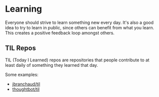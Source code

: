 # Learning

Everyone should strive to learn something new every day. It's also a good idea
to try to learn in public, since others can benefit from what you learn. This
creates a positive feedback loop amongst others.

## TIL Repos

TIL (Today I Learned) repos are repositories that people contribute to at least
daily of something they learned that day.

Some examples:
- [jbranchaud/til](https://github.com/jbranchaud/til)
- [thoughtbot/til](https://github.com/thoughtbot/til)
